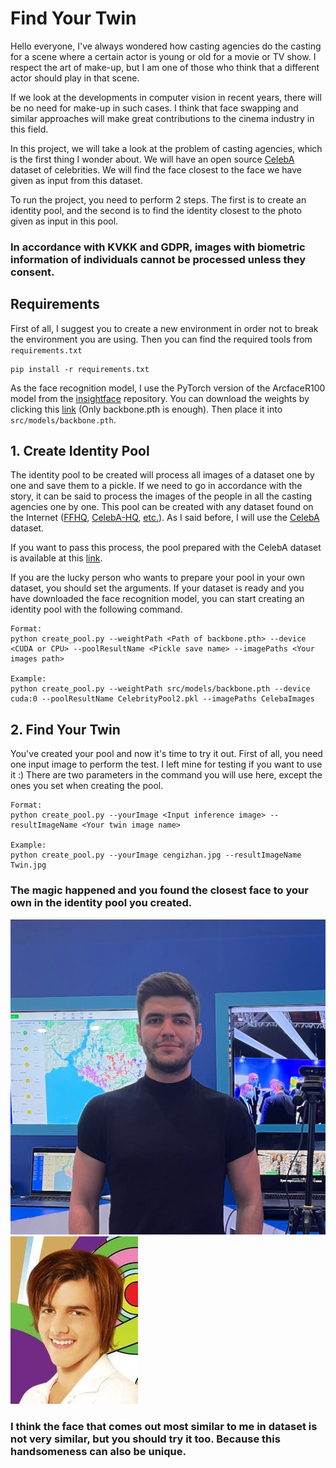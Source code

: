 # Find Your Twin
Hello everyone, I've always wondered how casting agencies do the casting for a scene where a certain actor is young or old for a movie or TV show. I respect the art of make-up, but I am one of those who think that a different actor should play in that scene.

If we look at the developments in computer vision in recent years, there will be no need for make-up in such cases. I think that face swapping and similar approaches will make great contributions to the cinema industry in this field.

In this project, we will take a look at the problem of casting agencies, which is the first thing I wonder about. We will have an open source [CelebA](https://mmlab.ie.cuhk.edu.hk/projects/CelebA.html) dataset of celebrities. We will find the face closest to the face we have given as input from this dataset.

To run the project, you need to perform 2 steps. The first is to create an identity pool, and the second is to find the identity closest to the photo given as input in this pool.

### **In accordance with KVKK and GDPR, images with biometric information of individuals cannot be processed unless they consent.**

## Requirements
First of all, I suggest you to create a new environment in order not to break the environment you are using. Then you can find the required tools from `requirements.txt`
```
pip install -r requirements.txt
```
As the face recognition model, I use the PyTorch version of the ArcfaceR100 model from the [insightface](https://github.com/deepinsight/insightface) repository. You can download the weights by clicking this [link](https://onedrive.live.com/?cid=4a83b6b633b029cc&id=4A83B6B633B029CC!5577&authkey=!AFZjr283nwZHqbA) (Only backbone.pth is enough). Then place it  into `src/models/backbone.pth`.

## 1. Create Identity Pool
The identity pool to be created will process all images of a dataset one by one and save them to a pickle. If we need to go in accordance with the story, it can be said to process the images of the people in all the casting agencies one by one. This pool can be created with any dataset found on the Internet ([FFHQ](https://github.com/NVlabs/ffhq-dataset), [CelebA-HQ](http://mmlab.ie.cuhk.edu.hk/projects/CelebA.html), [etc.](https://analyticsindiamag.com/10-face-datasets-to-start-facial-recognition-projects/)). As I said before, I will use the [CelebA](https://mmlab.ie.cuhk.edu.hk/projects/CelebA.html) dataset.

If you want to pass this process, the pool prepared with the CelebA dataset is available at this [link](https://drive.google.com/file/d/12z5Kdk4m7ONJHC2DJcMrgF8LuPdf1BGR/view?usp=sharing).

If you are the lucky person who wants to prepare your pool in your own dataset, you should set the arguments. If your dataset is ready and you have downloaded the face recognition model, you can start creating an identity pool with the following command.

```
Format:
python create_pool.py --weightPath <Path of backbone.pth> --device <CUDA or CPU> --poolResultName <Pickle save name> --imagePaths <Your images path>

Example:
python create_pool.py --weightPath src/models/backbone.pth --device cuda:0 --poolResultName CelebrityPool2.pkl --imagePaths CelebaImages
```
## 2. Find Your Twin
You've created your pool and now it's time to try it out. First of all, you need one input image to perform the test. I left mine for testing if you want to use it :) 
There are two parameters in the command you will use here, except the ones you set when creating the pool.
```
Format:
python create_pool.py --yourImage <Input inference image> --resultImageName <Your twin image name>

Example:
python create_pool.py --yourImage cengizhan.jpg --resultImageName Twin.jpg
```
### The magic happened and you found the closest face to your own in the identity pool you created.
![InputImage](src/docs/cengizhanCropped.jpg) ![TwinImage](src/docs/Twin.jpg)

### I think the face that comes out most similar to me in dataset is not very similar, but you should try it too. Because this handsomeness can also be unique.